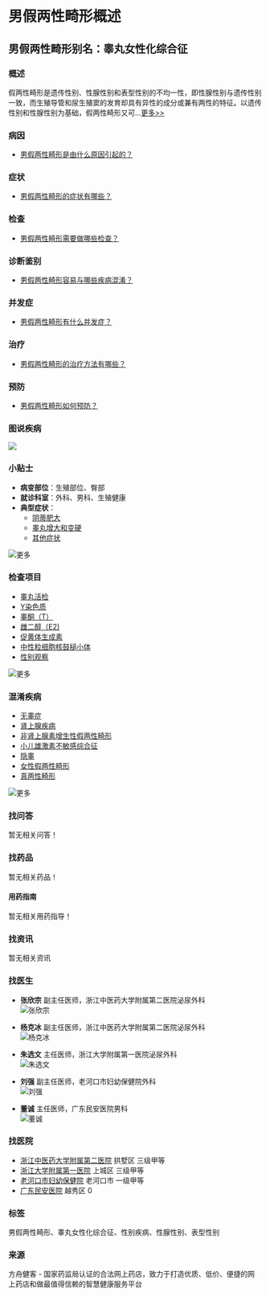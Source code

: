 # 男假两性畸形概述

## 男假两性畸形别名：睾丸女性化综合征

### 概述

假两性畸形是遗传性别、性腺性别和表型性别的不均一性，即性腺性别与遗传性别一致，而生殖导管和尿生殖窦的发育却具有异性的成分或兼有两性的特征。以遗传性别和性腺性别为基础，假两性畸形又可...[更多>>](//www.jianke.com/jibing/gaishumore/260625)

### 病因

- [男假两性畸形是由什么原因引起的？](/jibing/bingyin/260625)

### 症状

- [男假两性畸形的症状有哪些？](/jibing/zhengzhuang/260625)

### 检查

- [男假两性畸形需要做哪些检查？](/jibing/check/260625)

### 诊断鉴别

- [男假两性畸形容易与哪些疾病混淆？](/jibing/zhenduan/260625)

### 并发症

- [男假两性畸形有什么并发症？](/jibing/bingfazheng/260625)

### 治疗

- [男假两性畸形的治疗方法有哪些？](/jibing/zhiliao/260625)

### 预防

- [男假两性畸形如何预防？](/jibing/yufang/260625)

### 图说疾病

[![](//img.jianke.com/jibingku/images/defult.jpg)](/jibing/tujie/260625)

### 小贴士

- **病变部位**：生殖部位、臀部
- **就诊科室**：外科、男科、生殖健康
- **典型症状**：
  - [阴蒂肥大](/zhengzhuang/gaishu/339294)
  - [睾丸增大和变硬](/zhengzhuang/gaishu/342643)
  - [其他症状](/zhengzhuang/gaishu/343722)

![更多](//img.jianke.com/jibingku/images/gy_02.jpg)

### 检查项目

- [睾丸活检](/jiancha/gaishu/819714)
- [Y染色质](/jiancha/gaishu/271162)
- [睾酮（T）](/jiancha/gaishu/269898)
- [雌二醇（E2)](/jiancha/gaishu/269901)
- [促黄体生成素](/jiancha/gaishu/1008463)
- [中性粒细胞核鼓槌小体](/jiancha/gaishu/275614)
- [性别观察](/jiancha/gaishu/1138162)

![更多](//img.jianke.com/jibingku/images/gy_02.jpg)

### 混淆疾病

- [无睾症](/jibing/gaishu/260611)
- [肾上腺疾病](/jibing/gaishu/690446)
- [非肾上腺素增生性假两性畸形](/jibing/gaishu/260626)
- [小儿雄激素不敏感综合征](/jibing/gaishu/261925)
- [隐睾](/jibing/gaishu/265828)
- [女性假两性畸形](/jibing/gaishu/841607)
- [真两性畸形](/jibing/gaishu/260624)

![更多](//img.jianke.com/jibingku/images/gy_02.jpg)

### 找问答

暂无相关问答！

### 找药品

暂无相关药品！

#### 用药指南

暂无相关用药指导！

### 找资讯

暂无相关资讯

### 找医生

- **张欣宗** 副主任医师，浙江中医药大学附属第二医院泌尿外科  
  ![张欣宗](//css2.jianke.com/show/img?table=doctor&id=ec27a2c3-11da-4638-8763-3d86485e6e4c&t=1069006314)
  
- **杨克冰** 副主任医师，浙江中医药大学附属第二医院泌尿外科  
  ![杨克冰](//css2.jianke.com/show/img?table=doctor&id=ec27a2c3-11da-4638-8763-3d86485e6e4c&t=1069006314)

- **朱选文** 主任医师，浙江大学附属第一医院泌尿外科  
  ![朱选文](//css2.jianke.com/show/img?table=doctor&id=ec27a2c3-11da-4638-8763-3d86485e6e4c&t=1069006314)

- **刘强** 副主任医师，老河口市妇幼保健院外科  
  ![刘强](//css2.jianke.com/show/img?table=doctor&id=ec27a2c3-11da-4638-8763-3d86485e6e4c&t=1069006314)

- **董诚** 主任医师，广东民安医院男科  
  ![董诚](//img.jianke.com/baike/xunyiwenyao/images/doctor.jpg)

### 找医院

- [浙江中医药大学附属第二医院](//www.jianke.com/hospital/hospital-index/835666) 拱墅区 三级甲等
- [浙江大学附属第一医院](//www.jianke.com/hospital/hospital-index/841757) 上城区 三级甲等
- [老河口市妇幼保健院](//www.jianke.com/hospital/hospital-index/966745) 老河口市 一级甲等
- [广东民安医院](//www.jianke.com/hospital/hospital-index/1156399) 越秀区 0

### 标签

男假两性畸形、睾丸女性化综合征、性别疾病、性腺性别、表型性别

### 来源

方舟健客 - 国家药监局认证的合法网上药店，致力于打造优质、低价、便捷的网上药店和做最值得信赖的智慧健康服务平台
